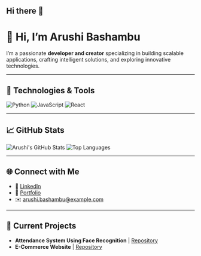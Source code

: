 ## Hi there 👋
# 👋 Hi, I’m Arushi Bashambu

I’m a passionate **developer and creator** specializing in building scalable applications, crafting intelligent solutions, and exploring innovative technologies.

---

## 🔧 Technologies & Tools
![Python](https://img.shields.io/badge/Python-3776AB?style=for-the-badge&logo=python&logoColor=white)
![JavaScript](https://img.shields.io/badge/JavaScript-F7DF1E?style=for-the-badge&logo=javascript&logoColor=black)
![React](https://img.shields.io/badge/React-61DAFB?style=for-the-badge&logo=react&logoColor=black)

---

## 📈 GitHub Stats
![Arushi's GitHub Stats](https://github-readme-stats.vercel.app/api?username=arushibashambu&show_icons=true&theme=radical)
![Top Languages](https://github-readme-stats.vercel.app/api/top-langs/?username=arushibashambu&layout=compact&theme=radical)

---

## 🌐 Connect with Me
- 💼 [LinkedIn](https://www.linkedin.com/in/arushibashambu)
- 🌟 [Portfolio](https://your-portfolio-url.com)
- ✉️ arushi.bashambu@example.com

---

## 🚀 Current Projects
- **Attendance System Using Face Recognition** | [Repository](https://github.com/arushibashambu/Attendance-System-Using-Face-Recognition)
- **E-Commerce Website** | [Repository](https://github.com/arushibashambu/e-commerce-website)

<!--
**arushibashambu/arushibashambu** is a ✨ _special_ ✨ repository because its `README.md` (this file) appears on your GitHub profile.

Here are some ideas to get you started:

- 🔭 I’m currently working on ...
- 🌱 I’m currently learning ...
- 👯 I’m looking to collaborate on ...
- 🤔 I’m looking for help with ...
- 💬 Ask me about ...
- 📫 How to reach me: ...
- 😄 Pronouns: ...
- ⚡ Fun fact: ...
-->
